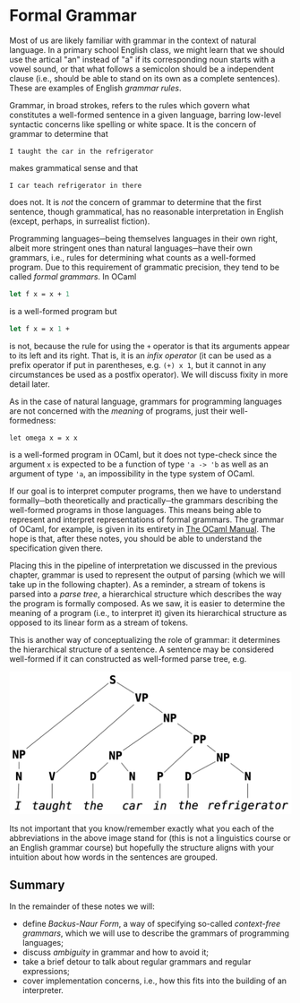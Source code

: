 # Formal Grammar

Most of us are likely familiar with grammar in the context of natural language.
In a primary school English class, we might learn that we should use the artical "an" instead of "a" if its corresponding noun starts with a vowel sound, or that what follows a semicolon should be a independent clause (i.e., should be able to stand on its own as a complete sentences).
These are examples of English *grammar rules*.

Grammar, in broad strokes, refers to the rules which govern what constitutes a well-formed sentence in a given language, barring low-level syntactic concerns like spelling or white space.
It is the concern of grammar to determine that

```
I taught the car in the refrigerator
```

makes grammatical sense and that

```
I car teach refrigerator in there
```

does not.
It is *not* the concern of grammar to determine that the first sentence, though grammatical, has no reasonable interpretation in English (except, perhaps, in surrealist fiction).

Programming languages─being themselves languages in their own right, albeit more stringent ones than natural languages─have their own grammars, i.e., rules for determining what counts as a well-formed program.
Due to this requirement of grammatic precision, they tend to be called *formal grammars*.
In OCaml
```ocaml
let f x = x + 1
```
is a well-formed program but
```ocaml
let f x = x 1 +
```
is not, because the rule for using the `+` operator is that its arguments appear to its left and its right.
That is, it is an *infix operator* (it can be used as a prefix operator if put in parentheses, e.g. `(+) x 1`, but it cannot in any circumstances be used as a postfix operator).
We will discuss fixity in more detail later.

As in the case of natural language, grammars for programming languages are not concerned with the *meaning* of programs, just their well-formedness:

```
let omega x = x x
```

is a well-formed program in OCaml, but it does not type-check since the argument `x` is expected to be a function of type `'a -> 'b` as well as an argument of type `'a`, an impossibility in the type system of OCaml.

If our goal is to interpret computer programs, then we have to understand formally─both theoretically and practically─the grammars describing the well-formed programs in those languages.
This means being able to represent and interpret representations of formal grammars.
The grammar of OCaml, for example, is given in its entirety in [The OCaml Manual](https://v2.ocaml.org/manual/expr.html).
The hope is that, after these notes, you should be able to understand the specification given there.

Placing this in the pipeline of interpretation we discussed in the previous chapter, grammar is used to represent the output of parsing (which we will take up in the following chapter).
As a reminder, a stream of tokens is parsed into a *parse tree*, a hierarchical structure which describes the way the program is formally composed.
As we saw, it is easier to determine the meaning of a program (i.e., to interpret it) given its hierarchical structure as opposed to its linear form as a stream of tokens.

This is another way of conceptualizing the role of grammar: it determines the hierarchical structure of a sentence.
A sentence may be considered well-formed if it can constructed as well-formed parse tree, e.g.

![Parse Tree for the above English sentence.](images/parse-tree.png)

Its not important that you know/remember exactly what you each of the abbreviations in the above image stand for (this is not a linguistics course or an English grammar course) but hopefully the structure aligns with your intuition about how words in the sentences are grouped.

## Summary
In the remainder of these notes we will:

* define *Backus-Naur Form*, a way of specifying so-called *context-free grammars*, which we will use to describe the grammars of programming languages;
* discuss *ambiguity* in grammar and how to avoid it;
* take a brief detour to talk about regular grammars and regular expressions;
* cover implementation concerns, i.e., how this fits into the building of an interpreter.
